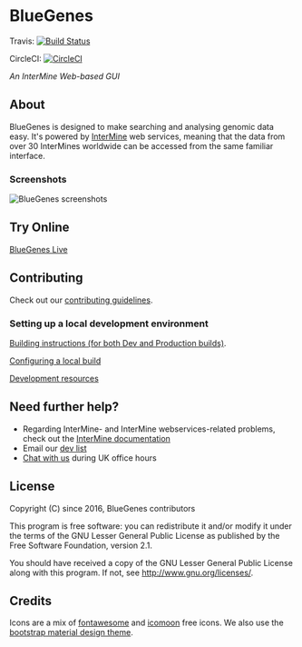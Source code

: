 

# BlueGenes

Travis: [![Build Status](https://travis-ci.org/intermine/bluegenes.svg?branch=dev)](https://travis-ci.org/intermine/bluegenes)

CircleCI: [![CircleCI](https://circleci.com/gh/intermine/bluegenes.svg?style=svg)](https://circleci.com/gh/intermine/bluegenes)

_An InterMine Web-based GUI_


## About

BlueGenes is designed to make searching and analysing genomic data easy. It's powered by [InterMine](http://intermine.org/) web services, meaning that the data from over 30 InterMines worldwide can be accessed from the same familiar interface.

### Screenshots

![BlueGenes screenshots](http://i.imgur.com/zwp0uxM.jpg)


## Try Online

[BlueGenes Live](http://bluegenes.apps.intermine.org/)


## Contributing

Check out our [contributing guidelines](https://github.com/intermine/bluegenes/blob/dev/CONTRIBUTING.md).


### Setting up a local development environment

[Building instructions (for both Dev and Production builds)](docs/building.md).

[Configuring a local build](docs/configuring.md)

[Development resources](docs/developing.md)


## Need further help?

- Regarding InterMine- and InterMine webservices-related problems, check out the [InterMine documentation](http://intermine.readthedocs.io/en/latest/about/contact-us/)
- Email our [dev list](http://intermine.readthedocs.io/en/latest/support/mailing-list/)
- [Chat with us](http://chat.intermine.org) during UK office hours


## License

Copyright (C) since 2016, BlueGenes contributors

This program is free software: you can redistribute it and/or modify it under the terms of the GNU Lesser General Public License as published by the Free Software Foundation, version 2.1.

You should have received a copy of the GNU Lesser General Public License along with this program.
If not, see <http://www.gnu.org/licenses/>.

## Credits

Icons are a mix of [fontawesome](https://fontawesome.com/) and [icomoon](https://icomoon.io/) free icons. We also use the [bootstrap material design theme](http://fezvrasta.github.io/bootstrap-material-design/).
